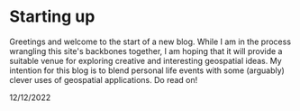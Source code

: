 <main>

<h1> Starting up </h1>

<p1> Greetings and welcome to the start of a new blog. While I am in the process wrangling this site's backbones together, I am hoping that it will provide a suitable venue for 
exploring creative and interesting geospatial ideas. My intention for this blog is to blend personal life events with some (arguably) clever uses of geospatial applications. Do read on! <br>

12/12/2022

</p1>

</main>
